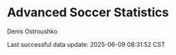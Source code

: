 # Advanced Soccer Statistics
Denis Ostroushko

<!-- gfm -->

Last successful data update: 2025-06-09 08:31:52 CST
